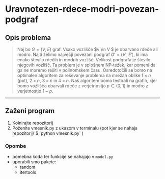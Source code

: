 # Uravnotezen-rdece-modri-povezan-podgraf

## Opis problema
>    Naj bo $G = (V, E)$ graf. Vsako vozlišče $v \in V $ je obarvano rdeče ali modro. Najti želimo največji povezani podgraf $G' = (V', E')$, ki ima enako število rdečih in modrih vozlišč.
    Velikost podgrafa je število njegovih vozlišč. Ta problem je v splošnem NP-težek, kar pomeni da ga ne moremo
    rešiti v polinomskem času.
    Osredotočili se bomo na optimalen algoritem za reševanje problema na mrežah oblike $1 \times n$ (pot), $2 \times n$, 
    $3 \times n$ in $4 \times n$.
    Naš algoritem bomo testirali na grafih, kjer bomo vožlišča obarvali rdeče z verjetnostjo $p \in (0,1)$ 
    in modro z verjetnostjo $1 - p$.

---
## Zaženi program
<ol>
    <li>Kolnirajte repozitorij</li>
    <li>Poženite vmesnik.py z ukazom v terminalu (pot kjer se nahaja repozitorij/ $ `python vmesnik.py` )</li>
</ol>

### Opombe


* pomebna koda ter funkcije se nahajajo v `model.py`
* uporabili smo pakete:
    * random
    * itertools



